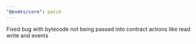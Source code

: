 ```yaml
---
"@evmts/core": patch
---
```


Fixed bug with bytecode not being passed into contract actions like read write and events
